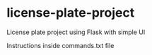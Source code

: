 # license-plate-project

License plate project using Flask with simple UI

Instructions inside commands.txt file